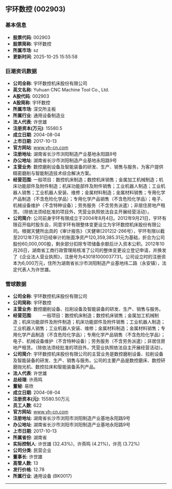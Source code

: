 ## 宇环数控 (002903)

### 基本信息

- **股票代码**: 002903
- **股票简称**: 宇环数控
- **所属市场**: sz
- **更新时间**: 2025-10-25 15:55:58

### 巨潮资讯数据

- **公司全称**: 宇环数控机床股份有限公司
- **英文名称**: Yuhuan CNC Machine Tool Co., Ltd.
- **A股代码**: 002903
- **A股简称**: 宇环数控
- **所属市场**: 深交所主板
- **所属行业**: 通用设备制造业
- **法人代表**: 许世雄
- **注册资本(万元)**: 15580.5
- **成立日期**: 2004-08-04
- **上市日期**: 2017-10-13
- **官方网站**: www.yh-cn.com
- **注册地址**: 湖南省长沙市浏阳制造产业基地永阳路9号
- **办公地址**: 湖南省长沙市浏阳制造产业基地永阳路9号
- **主营业务**: 数控磨削设备及智能装备的研发、生产、销售与服务，为客户提供精密磨削与智能制造技术综合解决方案。
- **经营范围**: 一般项目：数控机床制造；数控机床销售；金属加工机械制造；机床功能部件及附件制造；机床功能部件及附件销售；工业机器人制造；工业机器人销售；工业机器人安装、维修；金属材料制造；金属材料销售；专用化学产品制造（不含危险化学品）；专用化学产品销售（不含危险化学品）；电子、机械设备维护（不含特种设备）；劳务服务（不含劳务派遣）；非居住房地产租赁。（除依法须经批准的项目外，凭营业执照依法自主开展经营活动）。
- **公司简介**: 公司前身宇环有限成立于2004年8月4日。2012年9月21日，宇环有限召开临时股东会，同意宇环有限整体变更设立为宇环数控机床股份有限公司。根据天健所出具的《审计报告》（天健审[2012]2-266号），宇环有限以截至2012年7月31日经审计的账面净资产120,359,385.31元为基础，折合为公司股份60,000,000股，剩余部分扣除专项储备余额后计入资本公积。2012年10月26日，湖南省工商行政管理局核准了公司的整体变更设立登记申请，并换发了《企业法人营业执照》，注册号为430181000037731。公司设立时的注册资本为6,000万元，住所为湖南省长沙市浏阳制造产业基地纬二路（永安镇），法定代表人为许世雄。

### 雪球数据

- **公司全称**: 宇环数控机床股份有限公司
- **公司简称**: 宇环数控
- **主营业务**: 数控磨削设备、拉削设备及智能装备的研发、生产、销售与服务。
- **经营范围**: 　　一般项目：数控机床制造；数控机床销售；金属加工机械制造；机床功能部件及附件制造；机床功能部件及附件销售；工业机器人制造；工业机器人销售；工业机器人安装、维修；金属材料制造；金属材料销售；专用化学产品制造（不含危险化学品）；专用化学产品销售（不含危险化学品）；电子、机械设备维护（不含特种设备）；劳务服务（不含劳务派遣）；非居住房地产租赁。（除依法须经批准的项目外，凭营业执照依法自主开展经营活动）。
- **公司简介**: 宇环数控机床股份有限公司的主营业务是数控磨削设备、拉削设备及智能装备的研发、生产、销售与服务。公司的主要产品是数控磨床、数控研磨抛光机、数控拉床和智能装备系列产品。
- **法人代表**: 许世雄
- **总经理**: 许燕鸣
- **董秘**: 易欣
- **成立日期**: 2004-08-04
- **注册资本(元)**: 15580.50万元
- **员工人数**: 622
- **官方网站**: www.yh-cn.com
- **注册地址**: 湖南省长沙市浏阳市浏阳制造产业基地永阳路9号
- **办公地址**: 湖南省长沙市浏阳市浏阳制造产业基地永阳路9号
- **上市日期**: 2017-10-13
- **所属省份**: 湖南省
- **实际控制人**: 许世雄 (32.43%)，许燕鸣 (4.21%)，许亮 (3.72%)
- **公司分类**: 民营企业
- **董事长**: 许世雄
- **高管人数**: 13
- **发行价格**: 12.78
- **所属行业**: 通用设备 (BK0017)

---